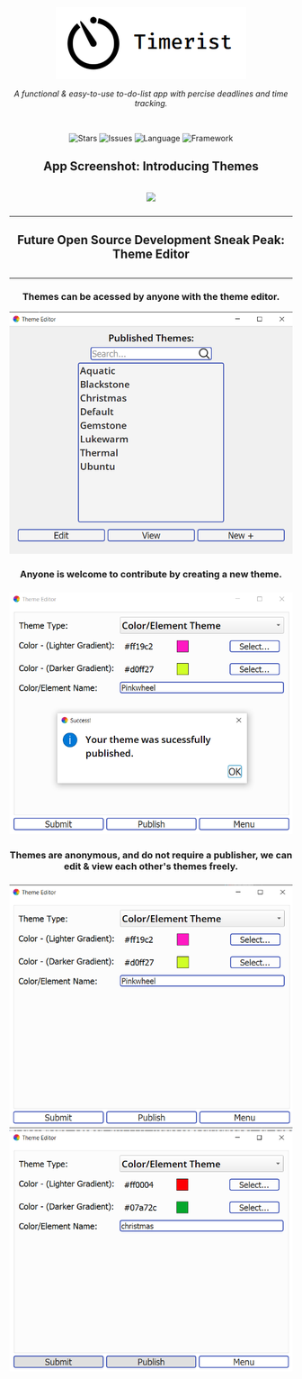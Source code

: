 <p align="center">
   <a href="https://github.com/TheEliteCoder1/Timerist/blob/main/src/timer_icon.png"><img src="https://github.com/TheEliteCoder1/Timerist/blob/main/src/timer_icon.png"></a>
</p>
<p align="center">
   <em>A functional & easy-to-use to-do-list app with percise deadlines and time tracking.</em>
</p>
<br>
<p align="center">
   <img alt="Stars" src="https://img.shields.io/badge/build-passing-brightgreen">
   <img alt="Issues" src="https://img.shields.io/github/issues-raw/DaEliteCoder/Timerist">
   <img alt="Language" src="https://img.shields.io/badge/language-python-blue.svg">
   <img alt="Framework" src="https://img.shields.io/badge/framework-PyQt5-blue.svg">
</p>


<h2 align="center">App Screenshot: Introducing Themes<h2>
<p align="center"><img src="https://github.com/TheEliteCoder1/Timerist/blob/main/src/screenshot/timerist-preview.png"></p>

<hr>
<h2 align="center">Future Open Source Development Sneak Peak: Theme Editor<h2>
<hr>
<h3 align="center">Themes can be acessed by anyone with the theme editor.</h3>
<p align="center"><img src="https://github.com/TheEliteCoder1/Timerist/blob/main/src/screenshots/theme-editor-sneak-peak-main-menu.png"></p>

<h3 align="center">Anyone is welcome to contribute by creating a new theme.<h3>
<p align="center"><img src="https://github.com/TheEliteCoder1/Timerist/blob/main/src/screenshots/theme-editor-sneak-peak-new-theme.png"></p>

<h3 align="center">Themes are anonymous, and do not require a publisher, we can edit & view each other's themes freely.<h3>
<div style="text-align: center;">
   <img src="https://github.com/TheEliteCoder1/Timerist/blob/main/src/screenshots/theme-editor-sneak-peak-edit-theme.png">
   <img src="https://github.com/TheEliteCoder1/Timerist/blob/main/src/screenshots/theme-editor-sneak-peak-view-theme.png">
</div>
